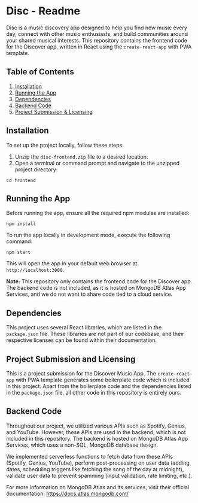 # Disc - Readme

Disc is a music discovery app designed to help you find new music every day, connect with other music enthusiasts, and build communities around your shared musical interests. This repository contains the frontend code for the Discover app, written in React using the `create-react-app` with PWA template.

## Table of Contents

1. [Installation](#installation)
2. [Running the App](#running-the-app)
3. [Dependencies](#dependencies)
4. [Backend Code](#backend-code)
5. [Project Submission & Licensing](#project-submission-and-licensing)

## Installation

To set up the project locally, follow these steps:

1. Unzip the `disc-frontend.zip` file to a desired location.
2. Open a terminal or command prompt and navigate to the unzipped project directory:

```
cd frontend
```

## Running the App

Before running the app, ensure all the required npm modules are installed:

```
npm install
```

To run the app locally in development mode, execute the following command:

```
npm start
```

This will open the app in your default web browser at `http://localhost:3000`.

**Note:** This repository only contains the frontend code for the Discover app. The backend code is not included, as it is hosted on MongoDB Atlas App Services, and we do not want to share code tied to a cloud service.

## Dependencies

This project uses several React libraries, which are listed in the `package.json` file. These libraries are not part of our codebase, and their respective licenses can be found within their documentation.

## Project Submission and Licensing

This is a project submission for the Discover Music App. The `create-react-app` with PWA template generates some boilerplate code which is included in this project. Apart from the boilerplate code and the dependencies listed in the `package.json` file, all other code in this repository is entirely ours.

## Backend Code

Throughout our project, we utilized various APIs such as Spotify, Genius, and YouTube. However, these APIs are used in the backend, which is not included in this repository. The backend is hosted on MongoDB Atlas App Services, which uses a non-SQL, MongoDB database design.

We implemented serverless functions to fetch data from these APIs (Spotify, Genius, YouTube), perform post-processing on user data (adding dates, scheduling triggers like fetching the song of the day at midnight), validate user data to prevent spamming (input validation, rate limiting, etc.).

For more information on MongoDB Atlas and its services, visit their official documentation:
https://docs.atlas.mongodb.com/
